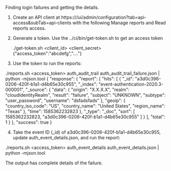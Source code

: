 Finding login failures and getting the details.

1) Create an API client at https://<tenant>/ui/admin/configuration?tab=api-access&subTab=api-clients with the following Manage reports
   and Read reports access.
   
2) Generate a token.  Use the ../ci/bin/get-token.sh to get an access token

   ./get-token.sh <tenant> <client_id> <client_secret>
   {"access_token":"abcdefg","...."}
   
3) Use the token to run the reports:

./reports.sh <tenant> <access_token> auth_audit_trail auth_audit_trail_failure.json | python -mjson.tool
{
    "response": {
        "report": {
            "hits": [
                {
                    "_id": "a3d0c396-0206-420f-b1a1-d4b65e30c955",
                    "_index": "event-authentication-2020.3-000001",
                    "_source": {
                        "data": {
                            "origin": "X.X.X.X",
                            "realm": "cloudIdentityRealm",
                            "result": "failure",
                            "subject": "UNKNOWN",
                            "subtype": "user_password",
                            "username": "dsfadsfads"
                        },
                        "geoip": {
                            "country_iso_code": "US",
                            "country_name": "United States",
                            "region_name": "Texas"
                        },
                        "time": 1585362232823
                    },
                    "_type": "_doc",
                    "sort": [
                        1585362232823,
                        "a3d0c396-0206-420f-b1a1-d4b65e30c955"
                    ]
                }
            ],
            "total": 1
        }
    },
    "success": true
}

4) Take the event ID (_id) of a3d0c396-0206-420f-b1a1-d4b65e30c955, update auth_event_details.json, and run the report:

./reports.sh <tenant> <access_token> auth_event_details auth_event_details.json | python -mjson.tool

The output has complete details of the failure.
